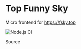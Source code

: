 # Top Funny Sky 
Micro frontend for https://fsky.top 

![Node.js CI](https://github.com/fskytop/resource/workflows/Node.js%20CI/badge.svg)

Source
